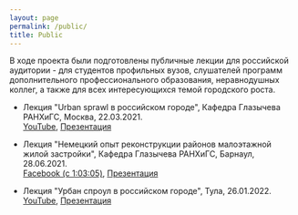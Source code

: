```yaml
---
layout: page
permalink: /public/
title: Public
---
```

В ходе проекта были подготовлены публичные лекции для российской аудитории - для студентов профильных вузов, слушателей программ дополнительного профессионального образования, неравнодушных коллег, а также для всех интересующихся темой городского роста.

 - Лекция "Urban sprawl в российском городе", Кафедра Глазычева РАНХиГС, Москва, 22.03.2021.  
[YouTube](https://www.youtube.com/watch?v=bzK-g7vqaEw), 
[Презентация](https://www.dropbox.com/s/txj8l2aiqfnu97b/%D0%91%D0%BE%D0%B9%D0%BA%D0%BE%20-%20%D0%A3%D1%80%D0%B1%D0%B0%D0%BD%20%D1%81%D0%BF%D1%80%D0%BE%D1%83%D0%BB%20%D0%B2%20%D0%A0%D0%BE%D1%81%D1%81%D0%B8%D0%B8.pdf?dl=0)


 - Лекция "Немецкий опыт реконструкции районов малоэтажной жилой застройки", Кафедра Глазычева РАНХиГС, Барнаул, 28.06.2021.  
[Facebook (с 1:03:05)](https://www.facebook.com/urbanion/videos/197838012129878),
[Презентация](https://www.dropbox.com/s/c5tp6g3xra8wyw7/%D0%9D%D0%B5%D0%BC%D0%B5%D1%86%D0%BA%D0%B8%D0%B9%20%D0%BE%D0%BF%D1%8B%D1%82%20%D1%80%D0%B5%D0%BA%D0%BE%D0%BD%D1%81%D1%82%D1%80%D1%83%D0%BA%D1%86%D0%B8%D0%B8%20%D0%BC%D0%B0%D0%BB%D0%BE%D1%8D%D1%82%D0%B0%D0%B6%D0%BD%D0%BE%D0%B9%20%D0%B6%D0%B8%D0%BB%D0%BE%D0%B9%20%D0%B7%D0%B0%D1%81%D1%82%D1%80%D0%BE%D0%B9%D0%BA%D0%B8.pdf?dl=0)

 - Лекция "Урбан спроул в российском городе", Тула, 26.01.2022.   
[YouTube](https://www.youtube.com/watch?v=d6q_-sO_DtQ&t=14s),
[Презентация](https://www.dropbox.com/s/c5tp6g3xra8wyw7/%D0%9D%D0%B5%D0%BC%D0%B5%D1%86%D0%BA%D0%B8%D0%B9%20%D0%BE%D0%BF%D1%8B%D1%82%20%D1%80%D0%B5%D0%BA%D0%BE%D0%BD%D1%81%D1%82%D1%80%D1%83%D0%BA%D1%86%D0%B8%D0%B8%20%D0%BC%D0%B0%D0%BB%D0%BE%D1%8D%D1%82%D0%B0%D0%B6%D0%BD%D0%BE%D0%B9%20%D0%B6%D0%B8%D0%BB%D0%BE%D0%B9%20%D0%B7%D0%B0%D1%81%D1%82%D1%80%D0%BE%D0%B9%D0%BA%D0%B8.pdf?dl=0)
